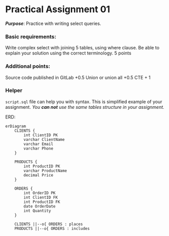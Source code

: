 # **Practical Assignment 01**

**_Purpose_**: Practice with writing select queries.

### Basic requirements:

Write complex select with joining 5 tables,
using where clause. 
Be able to explain your solution using the correct terminology.
5 points


### Additional points:

Source code published in GitLab +0.5
Union or union all +0.5
CTE + 1

### Helper

`script.sql` file can help you with syntax. This is simplified example of your assignment.
_You **can not** use the same tables structure in your assignment._

ERD:
```mermaid
erDiagram
    CLIENTS {
        int ClientID PK
        varchar ClientName
        varchar Email
        varchar Phone
    }
    
    PRODUCTS {
        int ProductID PK
        varchar ProductName
        decimal Price
    }
    
    ORDERS {
        int OrderID PK
        int ClientID FK
        int ProductID FK
        date OrderDate
        int Quantity
    }
    
    CLIENTS ||--o{ ORDERS : places
    PRODUCTS ||--o{ ORDERS : includes
```
